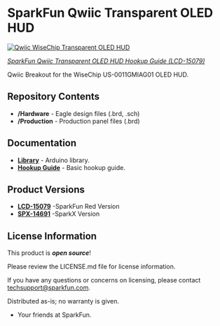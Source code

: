 SparkFun Qwiic Transparent OLED HUD
========================================


[![Qwiic WiseChip Transparent OLED HUD](https://cdn.sparkfun.com//assets/parts/1/3/4/2/7/15079-SparkFun_Transparent_OLED_Breakout__Qwiic_-01.jpg)](https://www.sparkfun.com/products/14691)

[*SparkFun Qwiic Transparent OLED HUD Hookup Guide (LCD-15079)*](https://www.sparkfun.com/products/14691)

Qwiic Breakout for the WiseChip US-0011GMIAG01 OLED HUD.

Repository Contents
-------------------

* **/Hardware** - Eagle design files (.brd, .sch)
* **/Production** - Production panel files (.brd)

Documentation
--------------
* **[Library](https://github.com/sparkfun/SparkFun_WiseChip_HUD_Library)** - Arduino library.
* **[Hookup Guide](https://learn.sparkfun.com/tutorials/qwiic-transparent-oled-hud-hookup-guide)** - Basic hookup guide.

Product Versions
----------------

* **[LCD-15079](https://www.sparkfun.com/products/15079)** -SparkFun Red Version
* **[SPX-14691](https://www.sparkfun.com/products/14691)** -SparkX Version

License Information
-------------------

This product is _**open source**_! 

Please review the LICENSE.md file for license information. 

If you have any questions or concerns on licensing, please contact techsupport@sparkfun.com.

Distributed as-is; no warranty is given.

- Your friends at SparkFun.

_<COLLABORATION CREDIT>_

